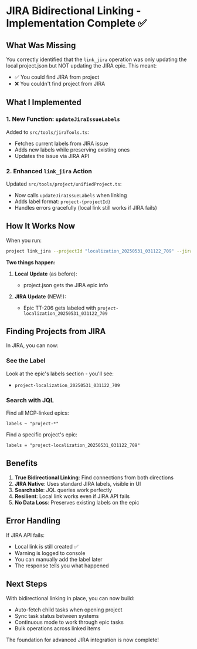 # JIRA Bidirectional Linking - Implementation Complete ✅

## What Was Missing

You correctly identified that the `link_jira` operation was only updating the local project.json but NOT updating the JIRA epic. This meant:
- ✅ You could find JIRA from project
- ❌ You couldn't find project from JIRA

## What I Implemented

### 1. New Function: `updateJiraIssueLabels`
Added to `src/tools/jiraTools.ts`:
- Fetches current labels from JIRA issue
- Adds new labels while preserving existing ones
- Updates the issue via JIRA API

### 2. Enhanced `link_jira` Action
Updated `src/tools/project/unifiedProject.ts`:
- Now calls `updateJiraIssueLabels` when linking
- Adds label format: `project-{projectId}`
- Handles errors gracefully (local link still works if JIRA fails)

## How It Works Now

When you run:
```bash
project link_jira --projectId "localization_20250531_031122_709" --jiraProjectKey "TT-206"
```

**Two things happen:**

1. **Local Update** (as before):
   - project.json gets the JIRA epic info

2. **JIRA Update** (NEW!):
   - Epic TT-206 gets labeled with `project-localization_20250531_031122_709`

## Finding Projects from JIRA

In JIRA, you can now:

### See the Label
Look at the epic's labels section - you'll see:
- `project-localization_20250531_031122_709`

### Search with JQL
Find all MCP-linked epics:
```
labels ~ "project-*"
```

Find a specific project's epic:
```
labels = "project-localization_20250531_031122_709"
```

## Benefits

1. **True Bidirectional Linking**: Find connections from both directions
2. **JIRA Native**: Uses standard JIRA labels, visible in UI
3. **Searchable**: JQL queries work perfectly
4. **Resilient**: Local link works even if JIRA API fails
5. **No Data Loss**: Preserves existing labels on the epic

## Error Handling

If JIRA API fails:
- Local link is still created ✅
- Warning is logged to console
- You can manually add the label later
- The response tells you what happened

## Next Steps

With bidirectional linking in place, you can now build:
- Auto-fetch child tasks when opening project
- Sync task status between systems
- Continuous mode to work through epic tasks
- Bulk operations across linked items

The foundation for advanced JIRA integration is now complete! 